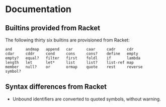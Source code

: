 # Documentation

## Builtins provided from Racket

The following thirty six builtins are provisioned from Racket:

```
and      andmap   append   car      caar     cadr     cdr
cdar     cddr     cond     cons     cons?    define   empty
empty?   equal?   filter   first    foldl    if       lambda
length   let      let*     list     list?    list-ref map
member   null?    or       ormap    quote    rest     reverse
symbol?
```

## Syntax differences from Racket

- Unbound identifiers are converted to quoted symbols, without warning.

